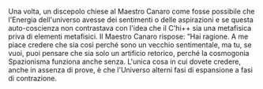 Una volta, un discepolo chiese al Maestro Canaro come fosse possibile che l'Energia dell'universo avesse dei sentimenti o delle aspirazioni e se questa auto-coscienza non contrastava con l'idea che il C'hi++ sia una metafisica priva di elementi metafisici. 
Il Maestro Canaro rispose:  ”Hai ragione. A me piace credere che sia così perché sono un vecchio sentimentale, ma tu, se vuoi, puoi pensare che sia solo un artificio retorico, perché la cosmogonia Spazionisma funziona anche senza. 
L'unica cosa in cui dovete credere, anche in assenza di prove, è che l'Universo alterni fasi di espansione a fasi di contrazione.
